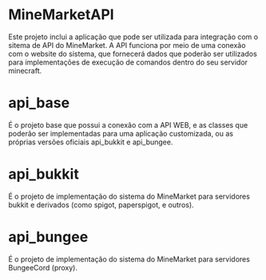 # MineMarketAPI

Este projeto inclui a aplicação que pode ser utilizada para integração com o sitema de API do MineMarket.
A API funciona por meio de uma conexão com o website do sistema, que fornecerá dados que poderão ser utilizados para implementações de execução de comandos dentro do seu servidor minecraft.

# api_base

É o projeto base que possui a conexão com a API WEB, e as classes que poderão ser implementadas para uma aplicação customizada, ou as próprias versões oficiais api_bukkit e api_bungee.

# api_bukkit

É o projeto de implementação do sistema do MineMarket para servidores bukkit e derivados (como spigot, paperspigot, e outros).

# api_bungee

É o projeto de implementação do sistema do MineMarket para servidores BungeeCord (proxy).
